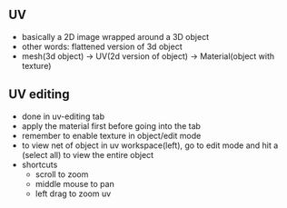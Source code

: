 ## UV
- basically a 2D image wrapped around a 3D object
- other words: flattened version of 3d object
- mesh(3d object) -> UV(2d version of object) -> Material(object with texture)

## UV editing
- done in uv-editing tab
- apply the material first before going into the tab
- remember to enable texture in object/edit mode
- to view net of object in uv workspace(left), go to edit mode and hit a (select all) to view the entire object
- shortcuts
  - scroll to zoom
  - middle mouse to pan
  - left drag to zoom uv
